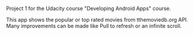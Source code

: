 Project 1 for the Udacity course "Developing Android Apps" course. 

This app shows the popular or top rated movies from tthemoviedb.org API. Many improvements can be made like Pull to refresh or an infinite scroll.
